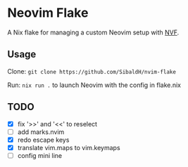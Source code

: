 # Neovim Flake

A Nix flake for managing a custom Neovim setup with [NVF](https://github.com/NotAShelf/nvf).

## Usage
Clone: `git clone https://github.com/SibaldH/nvim-flake`

Run: `nix run .` to launch Neovim with the config in flake.nix

## TODO
- [x] fix '>>' and '<<' to reselect
- [ ] add marks.nvim
- [x] redo escape keys
- [x] translate vim.maps to vim.keymaps
- [ ] config mini line
